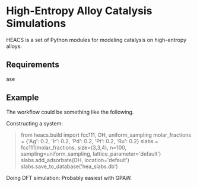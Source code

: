 # High-Entropy Alloy Catalysis Simulations
HEACS is a set of Python modules for modeling catalysis on high-entropy alloys.


Requirements
------------
ase


Example
-------

The workflow could be something like the following.

Constructing a system:

> from heacs.build import fcc111, OH, uniform_sampling
> molar_fractions = {'Ag': 0.2, 'Ir': 0.2, 'Pd': 0.2, 'Pt': 0.2, 'Ru': 0.2}
> slabs = fcc111(molar_fractions, size=(3,3,4), n=100, sampling=uniform_sampling, lattice_parameter='default')
> slabs.add_adsorbate(OH, location='default')
> slabs.save_to_database('hea_slabs.db')

Doing DFT simulation:
Probably easiest with GPAW.

